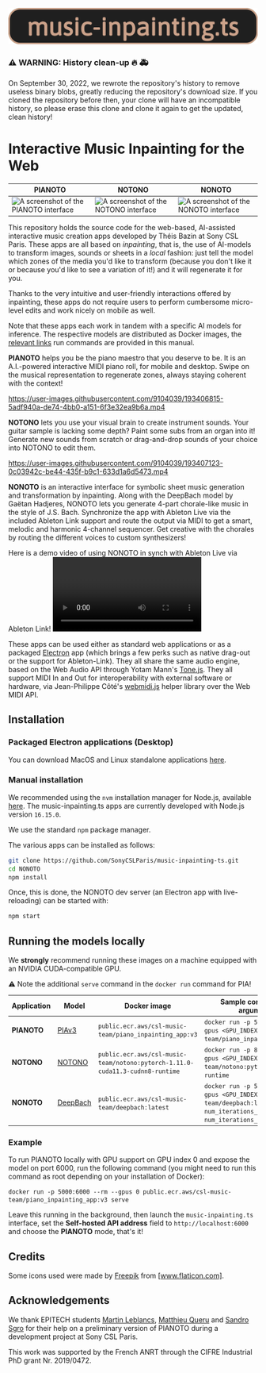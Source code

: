 ![Pianoto-logo](assets/music-inpainting-ts.png)

### :warning: WARNING: History clean-up :fire: :ambulance:

On September 30, 2022, we rewrote the repository's history to remove useless binary blobs, greatly reducing the repository's download size.
If you cloned the repository before then, your clone will have an incompatible history, so please erase this clone and clone it again to get the updated, clean history!

# Interactive Music Inpainting for the Web


| PIANOTO | NOTONO | NONOTO |
| ------- | ------ | ------ |
| <img width="700" alt="A screenshot of the PIANOTO interface" src="https://user-images.githubusercontent.com/9104039/193407898-fa4fe8e7-4b4f-4389-83f8-e1f69892cdf6.png"> | <img width="700" alt="A screenshot of the NOTONO interface" src="https://user-images.githubusercontent.com/9104039/193407225-9aad0d6a-ad73-42f5-a339-85a381575a48.png"> | <img width="700" alt="A screenshot of the NONOTO interface" src="https://user-images.githubusercontent.com/9104039/193407575-3e906ebc-03b9-4ad6-9aac-1ed95a1b65e6.png"> |

This repository holds the source code for the web-based, AI-assisted interactive music creation apps developed by Théis Bazin at Sony CSL Paris.
These apps are all based on *inpainting*, that is, the use of AI-models to transform images, sounds or sheets in a *local* fashion: just tell the model which zones of the media you'd like to transform (because you don't like it or because you'd like to see a variation of it!) and it will regenerate it for you.

Thanks to the very intuitive and user-friendly interactions offered by inpainting, these apps do not require users to perform cumbersome micro-level edits and work nicely on mobile as well.

Note that these apps each work in tandem with a specific AI models for inference. The respective models are distributed as Docker images, the [relevant links](#running-the-models-locally) run commands are provided in this manual.

**PIANOTO** helps you be the piano maestro that you deserve to be. It is an A.I.-powered interactive MIDI piano roll, for mobile and desktop.
Swipe on the musical representation to regenerate zones, always staying coherent with the context!

https://user-images.githubusercontent.com/9104039/193406815-5adf940a-de74-4bb0-a151-6f3e32ea9b6a.mp4

**NOTONO** lets you use your visual brain to create instrument sounds. Your guitar sample is lacking some depth? Paint some subs from an organ into it! Generate new sounds from scratch or drag-and-drop sounds of your choice into NOTONO to edit them.

https://user-images.githubusercontent.com/9104039/193407123-0c03942c-be44-435f-b9c1-633d1a6d5473.mp4

**NONOTO** is an interactive interface for symbolic sheet music generation and transformation by inpainting.
Along with the DeepBach model by Gaëtan Hadjeres, NONOTO lets you generate 4-part chorale-like music in the style of J.S. Bach. Synchronize the app with Ableton Live via the included Ableton Link support and route the output via MIDI to get a smart, melodic and harmonic 4-channel sequencer. Get creative with the chorales by routing the different voices to custom synthesizers!

Here is a demo video of using NONOTO in synch with Ableton Live via Ableton Link!
<video src='https://user-images.githubusercontent.com/9104039/193407027-44cf7734-8df3-454f-9ac3-ae1cc95d180c.mp4' />

These apps can be used either as standard web applications or as a packaged [Electron](https://electronjs.org/) app (which brings a few perks such as native drag-out or the support for Ableton-Link).
They all share the same audio engine, based on the Web Audio API through Yotam Mann's [Tone.js](https://github.com/Tonejs/Tone.js/).
They all support MIDI In and Out for interoperability with external software or hardware, via Jean-Philippe Côté's [webmidi.js](https://github.com/djipco/webmidi/) helper library over the Web MIDI API.

## Installation

### Packaged Electron applications (Desktop)

You can download MacOS and Linux standalone applications
[here](https://github.com/SonyCSLParis/NONOTO/releases).

### Manual installation

We recommended using the `nvm` installation manager for Node.js, available
[here](https://github.com/nvm-sh/nvm#installing-and-updating).
The music-inpainting.ts apps are currently developed with Node.js version `16.15.0`.

We use the standard `npm` package manager.

The various apps can be installed as follows:

```sh
git clone https://github.com/SonyCSLParis/music-inpainting-ts.git
cd NONOTO
npm install
```

Once, this is done, the NONOTO dev server (an Electron app with live-reloading) can be started with:

```sh
npm start
```

## Running the models locally

We **strongly** recommend running these images on a machine equipped with an NVIDIA CUDA-compatible GPU.

⚠️ Note the additional `serve` command in the `docker run` command for PIA!

|Application|Model|Docker image|Sample command (with recommended arguments and parameters)|
|-----------|----|-----|-------|
|**PIANOTO**|[PIAv3](https://ghadjeres.github.io/piano-inpainting-application/)|`public.ecr.aws/csl-music-team/piano_inpainting_app:v3`|`docker run -p 5000:<YOUR_LOCAL_PORT> --rm --gpus <GPU_INDEXES> public.ecr.aws/csl-music-team/piano_inpainting_app:v3 serve`|
|**NOTONO**|[NOTONO](https://github.com/SonyCSLParis/interactive-spectrogram-inpainting/)|`public.ecr.aws/csl-music-team/notono:pytorch-1.11.0-cuda11.3-cudnn8-runtime`|`docker run -p 8000:<YOUR_LOCAL_PORT> --rm --gpus <GPU_INDEXES> public.ecr.aws/csl-music-team/notono:pytorch-1.11.0-cuda11.3-cudnn8-runtime`
|**NONOTO**|[DeepBach](https://github.com/Ghadjeres/DeepBach)|`public.ecr.aws/csl-music-team/deepbach:latest`|`docker run -p 5000:<YOUR_LOCAL_PORT> --rm --gpus <GPU_INDEXES> public.ecr.aws/csl-music-team/deepbach:latest --num_iterations_per_quarter=25 --num_iterations_per_quarter_initial_generate=10`


### Example

To run PIANOTO locally with GPU support on GPU index 0 and expose the model on port 6000, run the following command (you might need to run this command as root depending on your installation of Docker):

```shell
docker run -p 5000:6000 --rm --gpus 0 public.ecr.aws/csl-music-team/piano_inpainting_app:v3 serve
```

Leave this running in the background, then launch the `music-inpainting.ts` interface, set the **Self-hosted API address** field to `http://localhost:6000` and choose the **PIANOTO** mode, that's it!

## Credits

Some icons used were made by [Freepik](https://www.flaticon.com/authors/freepik) from [www.flaticon.com].

## Acknowledgements

We thank EPITECH students [Martin Leblancs](https://github.com/MartinLeblancs/), [Matthieu Queru](https://github.com/Matthieu33197) and [Sandro Sgro](https://github.com/Aspoing) for their
help on a preliminary version of PIANOTO during a development project at Sony CSL Paris.

This work was supported by the French ANRT through the CIFRE Industrial PhD grant Nr.
2019/0472.
